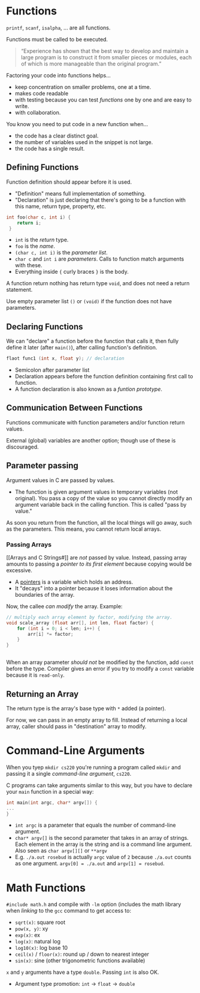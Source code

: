 # Functions
`printf`, `scanf`, `isalpha`, ... are all functions. 

Functions must be called to be executed.

> “Experience has shown that the best way to develop and maintain a large program is to construct it from smaller pieces or modules, each of which is more manageable than the original program.”

Factoring your code into functions helps...
- keep concentration on smaller problems, one at a time. 
- makes code readable
- with testing because you can test *functions* one by one and are easy to write. 
- with collaboration.

You know you need to put code in a new function when...
- the code has a clear distinct goal.
- the number of variables used in the snippet is not large. 
- the code has a single result.

## Defining Functions
Function definition should appear before it is used.  
- "Definition" means full implementation of something.
- "Declaration" is just declaring that there's going to be a function with this name, return type, property, etc. 

```c
int foo(char c, int i) {
	return i;
 }
```
- `int` is the *return* type.
- `foo` is the *name*.
- `(char c, int i)` is the *parameter list*.
- `char c` and `int i` are *parameters*. Calls to function match arguments with these.
- Everything inside `{` curly braces `}` is the body.

A function return nothing has return type `void`, and does not need a return statement. 

Use empty parameter list `()` or `(void)` if the function does not have parameters. 

## Declaring Functions
We can "declare" a function before the function that calls it, then fully define it later (after `main()`), after calling function's definition.
```c
flaot func1 (int x, float y); // declaration
```
- Semicolon after parameter list
- Declaration appears before the function definition containing first call to function. 
- A function declaration is also known as a *funtion prototype*.

## Communication Between Functions
Functions communicate with function parameters and/or function return values. 

External (global) variables are another option; though use of these is discouraged. 

## Parameter passing
Argument values in C are passed by values.
- The function is given argument values in temporary variables (not original). You pass a copy of the value so you cannot directly modify an argument variable back in the calling function. This is called "pass by value."

As soon you return from the function, all the local things will go away, such as the parameters. This means, you cannot return local arrays. 


### Passing Arrays
[[Arrays and C Strings#]] are *not* passed by value. Instead, passing array amounts to passing a *pointer to its first element* because  copying would be excessive. 
- A [pointers](Pointers.md#Defining%20Pointers) is a variable which holds an address. 
- It "decays" into a pointer because it loses information about the boundaries of the array. 

Now, the callee *can modify* the array. 
Example:
```c
// multiply each array element by factor, modifying the array.
void scale_array (float arr[], int len, float factor) {
	for (int i = 0; i < len; i++) {
		arr[i] *= factor;
	}
}
	
```

When an array parameter *should not* be modified by the function, add `const` before the type. Compiler gives an error if you try to modify a `const` variable because it is `read-only`.

## Returning an Array
The return type is the array's base type with `*` added (a pointer). 

For now, we can pass in an empty array to fill. Instead of returning a local array, caller should pass in "destination" array to modify.

# Command-Line Arguments
When you tyep `mkdir cs220` you're running a program called `mkdir` and passing it a single *command-line argument*, `cs220`.

C programs can take arguments similar to this way, but you have to declare your `main` function in a special way: 
```c
int main(int argc, char* argv[]) {
...
}
```
- `int argc` is a parameter that equals the number of command-line argument. 
- `char* argv[]` is the second parameter that takes in an array of strings. Each element in the array is the string and is a command line argument. Also seen as `char argv[][]` or `**argv`
- E.g. `./a.out rosebud` is actually `argc` value of `2` because `./a.out` counts as one argument. `argv[0] = ./a.out` and `argv[1] = rosebud`. 


# Math Functions
`#include math.h` and compile with `-lm` option (includes the math library when *linking* to the `gcc` command to get access to: 
- `sqrt(x)`: square root
- `pow(x, y)`: xy  
- `exp(x)`: ex  
- `log(x)`: natural log
- `log10(x)`: log base 10
- `ceil(x)` / `floor(x)`: round up / down to nearest integer
- `sin(x)`: sine (other trigonometric functions available)

`x` and `y` arguments have a type `double`. Passing `int` is also OK. 
- Argument type promotion: `int` -> `float` -> `double`